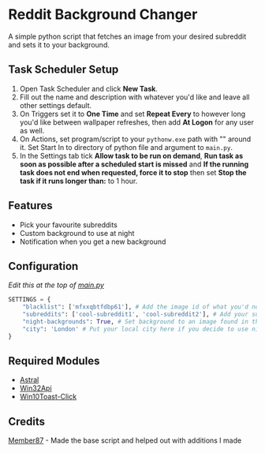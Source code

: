 # Reddit Background Changer
A simple python script that fetches an image from your desired subreddit and sets it to your background.

## Task Scheduler Setup
1. Open Task Scheduler and click **New Task**.
2. Fill out the name and description with whatever you'd like and leave all other settings default.
3. On Triggers set it to **One Time** and set **Repeat Every** to however long you'd like between wallpaper refreshes, then add **At Logon** for any user as well.
4. On Actions, set program/script to your `pythonw.exe` path with "" around it. Set Start In to directory of python file and argument to `main.py`.
5. In the Settings tab tick **Allow task to be run on demand**, **Run task as soon as possible after a scheduled start is missed** and **If the running task does not end when requested, force it to stop** then set **Stop the task if it runs longer than:** to 1 hour.

## Features
- Pick your favourite subreddits
- Custom background to use at night
- Notification when you get a new background 

## Configuration
*Edit this at the top of [main.py](https://github.com/CoreDevelopment-UK/reddit-background-changer/blob/main/main.py#L6)*
```python
SETTINGS = {
    "blacklist": ['mfxxqbtfdbp61'], # Add the image id of what you'd not like to see in the future
    "subreddits": ['cool-subreddit1', 'cool-subreddit2'], # Add your subreddit's here, its randomised each time its ran, so it'll be one from the list (it can just be one subreddit if you'd just like that)
    "night-backgrounds": True, # Set background to an image found in the night-backgrounds folder. Only happens at night (Easier for your eyes)
    "city": 'London' # Put your local city here if you decide to use night-backgrounds
}
```

## Required Modules
- [Astral](https://pypi.org/project/astral/)
- [Win32Api](https://pypi.org/project/pywin32/)
- [Win10Toast-Click](https://pypi.org/project/win10toast-click/)

## Credits
[Member87](https://github.com/member87) - Made the base script and helped out with additions I made